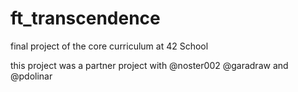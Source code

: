 # ft_transcendence
final project of the core curriculum at 42 School

this project was a partner project with @noster002 @garadraw and @pdolinar

